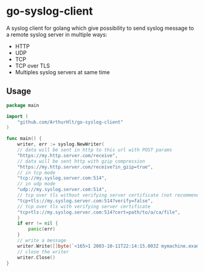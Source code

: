# go-syslog-client

A syslog client for golang which give possibility to send syslog message to a remote syslog server in multiple ways:
- HTTP
- UDP
- TCP
- TCP over TLS
- Multiples syslog servers at same time

## Usage

```go
package main

import (
    "github.com/ArthurHlt/go-syslog-client"
)

func main() {
    writer, err := syslog.NewWriter(
    // data will be sent in http to this url with POST params
	"https://my.http.server.com/receive",
	// data will be sent http with gzip compression
	"https://my.http.server.com/receive?in_gzip=true",
	// in tcp mode
	"tcp://my.syslog.server.com:514",
	// in udp mode
	"udp://my.syslog.server.com:514",
	// tcp over tls without verifying server certificate (not recommended)
	"tcp+tls://my.syslog.server.com:514?verify=false",
	// tcp over tls with verifying server certificate
	"tcp+tls://my.syslog.server.com:514?cert=path/to/a/ca/file",
    )
	if err != nil {
        panic(err)
    }
    // write a message
    writer.Write([]byte(`<165>1 2003-10-11T22:14:15.003Z mymachine.example.com evntslog - ID47 [exampleSDID@32473 iut="3" eventSource="Application" eventID="1011"] BOMAn application event log entry...`))
    // close the writer
    writer.Close()
}
```
